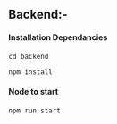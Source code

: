## Backend:- 

#### Installation Dependancies

```
cd backend

npm install

```

#### Node to start

``` 
npm run start

```